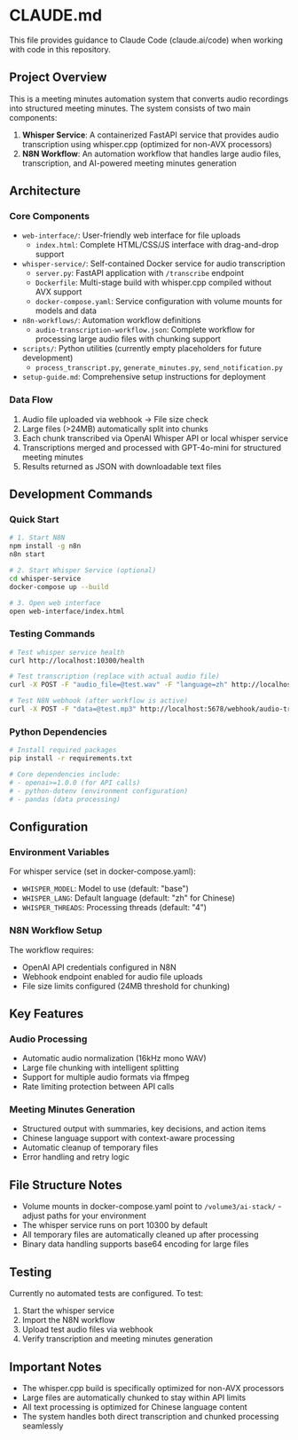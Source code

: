 # CLAUDE.md

This file provides guidance to Claude Code (claude.ai/code) when working with code in this repository.

## Project Overview

This is a meeting minutes automation system that converts audio recordings into structured meeting minutes. The system consists of two main components:

1. **Whisper Service**: A containerized FastAPI service that provides audio transcription using whisper.cpp (optimized for non-AVX processors)
2. **N8N Workflow**: An automation workflow that handles large audio files, transcription, and AI-powered meeting minutes generation

## Architecture

### Core Components

- `web-interface/`: User-friendly web interface for file uploads
  - `index.html`: Complete HTML/CSS/JS interface with drag-and-drop support
- `whisper-service/`: Self-contained Docker service for audio transcription
  - `server.py`: FastAPI application with `/transcribe` endpoint
  - `Dockerfile`: Multi-stage build with whisper.cpp compiled without AVX support
  - `docker-compose.yaml`: Service configuration with volume mounts for models and data
- `n8n-workflows/`: Automation workflow definitions
  - `audio-transcription-workflow.json`: Complete workflow for processing large audio files with chunking support
- `scripts/`: Python utilities (currently empty placeholders for future development)
  - `process_transcript.py`, `generate_minutes.py`, `send_notification.py`
- `setup-guide.md`: Comprehensive setup instructions for deployment

### Data Flow

1. Audio file uploaded via webhook → File size check
2. Large files (>24MB) automatically split into chunks
3. Each chunk transcribed via OpenAI Whisper API or local whisper service
4. Transcriptions merged and processed with GPT-4o-mini for structured meeting minutes
5. Results returned as JSON with downloadable text files

## Development Commands

### Quick Start
```bash
# 1. Start N8N
npm install -g n8n
n8n start

# 2. Start Whisper Service (optional)
cd whisper-service
docker-compose up --build

# 3. Open web interface
open web-interface/index.html
```

### Testing Commands

```bash
# Test whisper service health
curl http://localhost:10300/health

# Test transcription (replace with actual audio file)
curl -X POST -F "audio_file=@test.wav" -F "language=zh" http://localhost:10300/transcribe

# Test N8N webhook (after workflow is active)
curl -X POST -F "data=@test.mp3" http://localhost:5678/webhook/audio-transcription
```

### Python Dependencies

```bash
# Install required packages
pip install -r requirements.txt

# Core dependencies include:
# - openai>=1.0.0 (for API calls)
# - python-dotenv (environment configuration)
# - pandas (data processing)
```

## Configuration

### Environment Variables

For whisper service (set in docker-compose.yaml):
- `WHISPER_MODEL`: Model to use (default: "base")
- `WHISPER_LANG`: Default language (default: "zh" for Chinese)
- `WHISPER_THREADS`: Processing threads (default: "4")

### N8N Workflow Setup

The workflow requires:
- OpenAI API credentials configured in N8N
- Webhook endpoint enabled for audio file uploads
- File size limits configured (24MB threshold for chunking)

## Key Features

### Audio Processing
- Automatic audio normalization (16kHz mono WAV)
- Large file chunking with intelligent splitting
- Support for multiple audio formats via ffmpeg
- Rate limiting protection between API calls

### Meeting Minutes Generation
- Structured output with summaries, key decisions, and action items
- Chinese language support with context-aware processing
- Automatic cleanup of temporary files
- Error handling and retry logic

## File Structure Notes

- Volume mounts in docker-compose.yaml point to `/volume3/ai-stack/` - adjust paths for your environment
- The whisper service runs on port 10300 by default
- All temporary files are automatically cleaned up after processing
- Binary data handling supports base64 encoding for large files

## Testing

Currently no automated tests are configured. To test:
1. Start the whisper service
2. Import the N8N workflow
3. Upload test audio files via webhook
4. Verify transcription and meeting minutes generation

## Important Notes

- The whisper.cpp build is specifically optimized for non-AVX processors
- Large files are automatically chunked to stay within API limits
- All text processing is optimized for Chinese language content
- The system handles both direct transcription and chunked processing seamlessly
